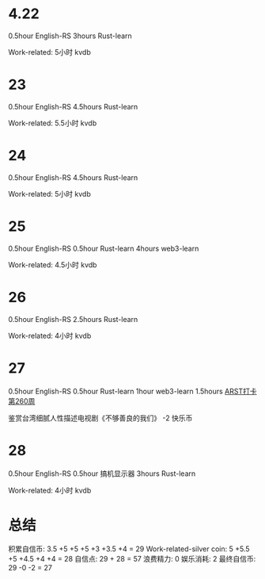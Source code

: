 # 4.22
0.5hour English-RS
3hours Rust-learn

Work-related:
5小时 kvdb

# 23
0.5hour English-RS
4.5hours Rust-learn

Work-related:
5.5小时 kvdb

# 24
0.5hour English-RS
4.5hours Rust-learn

Work-related:
5小时 kvdb

# 25
0.5hour English-RS
0.5hour Rust-learn
4hours web3-learn

Work-related:
4.5小时 kvdb

# 26
0.5hour English-RS
2.5hours Rust-learn

Work-related:
4小时 kvdb

# 27
0.5hour English-RS
0.5hour Rust-learn
1hour web3-learn
1.5hours [ARST打卡第260周](https://www.wolfdan.cn/arst%E6%89%93%E5%8D%A1%E7%AC%AC260%E5%91%A8/)

鉴赏台湾细腻人性描述电视剧《不够善良的我们》 -2 快乐币

# 28
0.5hour English-RS
0.5hour 搞机显示器
3hours Rust-learn

Work-related:
4小时 kvdb

# 总结
积累自信币: 3.5 +5 +5 +5 +3 +3.5 +4 = 29
Work-related-silver coin: 5 +5.5 +5 +4.5 +4 +4 = 28
自信点: 29 + 28 = 57
浪费精力: 0
娱乐消耗: 2
最终自信币: 29 -0 -2 = 27
